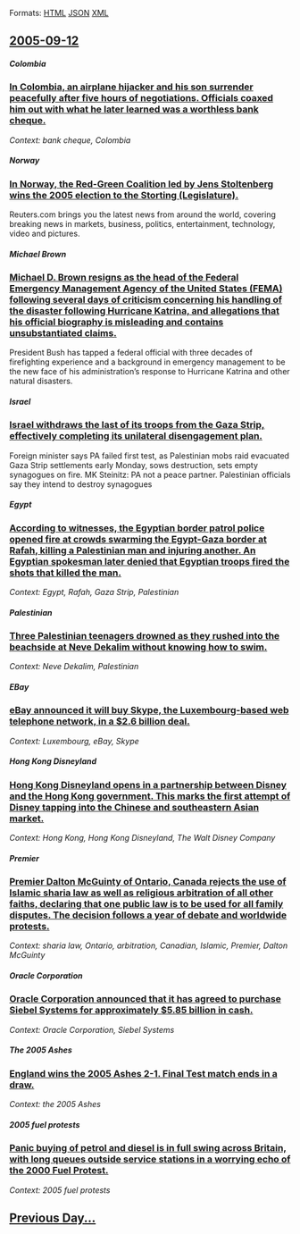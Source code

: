 
Formats: [HTML](2005/09/12/index.html)  [JSON](2005/09/12/index.json)  [XML](2005/09/12/index.xml)  

## [2005-09-12](/news/2005/09/12/index.md)

##### Colombia
### [ In Colombia, an airplane hijacker and his son surrender peacefully after five hours of negotiations. Officials coaxed him out with what he later learned was a worthless bank cheque. ](/news/2005/09/12/in-colombia-an-airplane-hijacker-and-his-son-surrender-peacefully-after-five-hours-of-negotiations-officials-coaxed-him-out-with-what-he.md)
_Context: bank cheque, Colombia_

##### Norway
### [ In Norway, the Red-Green Coalition led by Jens Stoltenberg wins the 2005 election to the Storting (Legislature). ](/news/2005/09/12/in-norway-the-red-green-coalition-led-by-jens-stoltenberg-wins-the-2005-election-to-the-storting-legislature.md)
Reuters.com brings you the latest news from around the world, covering breaking news in markets, business, politics, entertainment, technology, video and pictures.

##### Michael Brown
### [ Michael D. Brown resigns as the head of the Federal Emergency Management Agency of the United States (FEMA) following several days of criticism concerning his handling of the disaster following Hurricane Katrina, and allegations that his official biography is misleading and contains unsubstantiated claims. ](/news/2005/09/12/michael-d-brown-resigns-as-the-head-of-the-federal-emergency-management-agency-of-the-united-states-fema-following-several-days-of-criti.md)
President Bush has tapped a federal official with three decades of firefighting experience and a background in emergency management to be the new face of his administration&#8217;s response to Hurricane Katrina and other natural disasters.

##### Israel
### [ Israel withdraws the last of its troops from the Gaza Strip, effectively completing its unilateral disengagement plan. ](/news/2005/09/12/israel-withdraws-the-last-of-its-troops-from-the-gaza-strip-effectively-completing-its-unilateral-disengagement-plan.md)
Foreign minister says PA failed first test, as Palestinian mobs raid evacuated Gaza Strip settlements early Monday, sows destruction, sets empty synagogues on fire. MK Steinitz: PA not a peace partner. Palestinian officials say they intend to destroy synagogues

##### Egypt
### [ According to witnesses, the Egyptian border patrol police opened fire at crowds swarming the Egypt-Gaza border at Rafah, killing a Palestinian man and injuring another. An Egyptian spokesman later denied that Egyptian troops fired the shots that killed the man. ](/news/2005/09/12/according-to-witnesses-the-egyptian-border-patrol-police-opened-fire-at-crowds-swarming-the-egypt-gaza-border-at-rafah-killing-a-palestin.md)
_Context: Egypt, Rafah, Gaza Strip, Palestinian_

##### Palestinian
### [ Three Palestinian teenagers drowned as they rushed into the beachside at Neve Dekalim without knowing how to swim. ](/news/2005/09/12/three-palestinian-teenagers-drowned-as-they-rushed-into-the-beachside-at-neve-dekalim-without-knowing-how-to-swim.md)
_Context: Neve Dekalim, Palestinian_

##### EBay
### [ eBay announced it will buy Skype, the Luxembourg-based web telephone network, in a $2.6 billion deal. ](/news/2005/09/12/ebay-announced-it-will-buy-skype-the-luxembourg-based-web-telephone-network-in-a-2-6-billion-deal.md)
_Context: Luxembourg, eBay, Skype_

##### Hong Kong Disneyland
### [ Hong Kong Disneyland opens in a partnership between Disney and the Hong Kong government. This marks the first attempt of Disney tapping into the Chinese and southeastern Asian market. ](/news/2005/09/12/hong-kong-disneyland-opens-in-a-partnership-between-disney-and-the-hong-kong-government-this-marks-the-first-attempt-of-disney-tapping-int.md)
_Context: Hong Kong, Hong Kong Disneyland, The Walt Disney Company_

##### Premier
### [ Premier Dalton McGuinty of Ontario, Canada rejects the use of Islamic sharia law as well as religious arbitration of all other faiths, declaring that one public law is to be used for all family disputes. The decision follows a year of debate and worldwide protests. ](/news/2005/09/12/premier-dalton-mcguinty-of-ontario-canada-rejects-the-use-of-islamic-sharia-law-as-well-as-religious-arbitration-of-all-other-faiths-decl.md)
_Context: sharia law, Ontario, arbitration, Canadian, Islamic, Premier, Dalton McGuinty_

##### Oracle Corporation
### [ Oracle Corporation announced that it has agreed to purchase Siebel Systems for approximately $5.85 billion in cash. ](/news/2005/09/12/oracle-corporation-announced-that-it-has-agreed-to-purchase-siebel-systems-for-approximately-5-85-billion-in-cash.md)
_Context: Oracle Corporation, Siebel Systems_

##### The 2005 Ashes
### [ England wins the 2005 Ashes 2-1. Final Test match ends in a draw. ](/news/2005/09/12/england-wins-the-2005-ashes-2-1-final-test-match-ends-in-a-draw.md)
_Context: the 2005 Ashes_

##### 2005 fuel protests
### [ Panic buying of petrol and diesel is in full swing across Britain, with long queues outside service stations in a worrying echo of the 2000 Fuel Protest. ](/news/2005/09/12/panic-buying-of-petrol-and-diesel-is-in-full-swing-across-britain-with-long-queues-outside-service-stations-in-a-worrying-echo-of-the-2000.md)
_Context: 2005 fuel protests_

## [Previous Day...](/news/2005/09/11/index.md)

